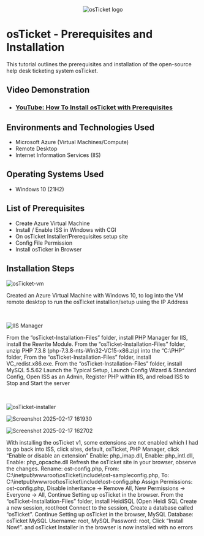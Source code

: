 <p align="center">
<img src="https://i.imgur.com/Clzj7Xs.png" alt="osTicket logo"/>
</p>

<h1>osTicket - Prerequisites and Installation</h1>
This tutorial outlines the prerequisites and installation of the open-source help desk ticketing system osTicket.<br />


<h2>Video Demonstration</h2>

- ### [YouTube: How To Install osTicket with Prerequisites](https://www.youtube.com)

<h2>Environments and Technologies Used</h2>

- Microsoft Azure (Virtual Machines/Compute)
- Remote Desktop
- Internet Information Services (IIS)

<h2>Operating Systems Used </h2>

- Windows 10</b> (21H2)

<h2>List of Prerequisites</h2>

- Create Azure Virtual Machine
- Install / Enable ISS in Windows with CGI
- On osTicket Installer/Prerequisites setup site
- Config File Permission
- Install osTicker in Browser

<h2>Installation Steps</h2>

![osTicket-vm](https://github.com/user-attachments/assets/6902e890-9443-4496-8715-72a4119150da)

Created an Azure Virtual Machine with Windows 10, to log into the VM remote desktop to run the osTicket installion/setup using the IP Address
</p>
<br />

![IIS Manager](https://github.com/user-attachments/assets/689ecda9-a503-4054-95a0-2e84e280db78)

From the “osTicket-Installation-Files” folder, install PHP Manager for IIS, install the Rewrite Module.  From the “osTicket-Installation-Files” folder, unzip PHP 7.3.8 (php-7.3.8-nts-Win32-VC15-x86.zip) into the “C:\PHP” folder, From the “osTicket-Installation-Files” folder, install VC_redist.x86.exe. From the “osTicket-Installation-Files” folder, install MySQL 5.5.62
Launch the Typical Setup, Launch Config Wizard & Standard Config, Open ISS as an Admin, Register PHP within IIS, and reload ISS to Stop and Start the server
</p>
<br />

![osTicket-installer](https://github.com/user-attachments/assets/c71cc936-5260-417d-8640-63ded8facc05)

![Screenshot 2025-02-17 161930](https://github.com/user-attachments/assets/7e7393ea-ef90-4a07-ab77-72d6a059cc55)

![Screenshot 2025-02-17 162702](https://github.com/user-attachments/assets/3a953e33-e9cb-4c7e-ae49-f7b34276b824)

With installing the osTicket v1, some extensions are not enabled which I had to go back into ISS, click sites, default, osTicket, PHP Manager, click “Enable or disable an extension” Enable: php_imap.dll, Enable: php_intl.dll, Enable: php_opcache.dll
Refresh the osTicket site in your browser, observe the changes.  Rename: ost-config.php, 
From: C:\inetpub\wwwroot\osTicket\include\ost-sampleconfig.php, To: C:\inetpub\wwwroot\osTicket\include\ost-config.php
Assign Permissions: ost-config.php, Disable inheritance -> Remove All, New Permissions -> Everyone -> All, Continue Setting up osTicket in the browser. From the “osTicket-Installation-Files” folder, install HeidiSQL (Open Heidi SQL Create a new session, root/root Connect to the session, Create a database called “osTicket”.  Continue Setting up osTicket in the browser, MySQL Database: osTicket
MySQL Username: root, MySQL Password: root, Click “Install Now!”.
and osTicket Installer in the browser is now installed with no errors

</p>
<br />
